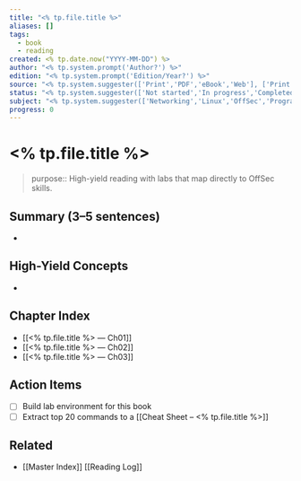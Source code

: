 ```yaml
---
title: "<% tp.file.title %>"
aliases: []
tags:
  - book
  - reading
created: <% tp.date.now("YYYY-MM-DD") %>
author: "<% tp.system.prompt('Author?') %>"
edition: "<% tp.system.prompt('Edition/Year?') %>"
source: "<% tp.system.suggester(['Print','PDF','eBook','Web'], ['Print','PDF','eBook','Web']) %>"
status: "<% tp.system.suggester(['Not started','In progress','Completed'], ['Not started','In progress','Completed']) %>"
subject: "<% tp.system.suggester(['Networking','Linux','OffSec','Programming','Windows','Android'], ['Networking','Linux','OffSec','Programming','Windows','Android']) %>"
progress: 0
---
```

# <% tp.file.title %>

> purpose:: High-yield reading with labs that map directly to OffSec skills.

## Summary (3–5 sentences)
- 

## High-Yield Concepts
- 

## Chapter Index
- [[<% tp.file.title %> — Ch01]]
- [[<% tp.file.title %> — Ch02]]
- [[<% tp.file.title %> — Ch03]]

## Action Items
- [ ] Build lab environment for this book
- [ ] Extract top 20 commands to a [[Cheat Sheet – <% tp.file.title %>]]

## Related
- [[Master Index]]  [[Reading Log]]

